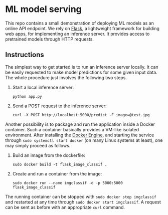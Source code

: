 # ML model serving

This repo contains a small demonstration of deploying ML models as an online API endpoint.
We rely on [Flask](https://flask.palletsprojects.com/), a lightweight framework for building web apps,
for implementing an inference server.
It provides access to pretrained models through HTTP requests.


## Instructions

The simplest way to get started is to run an inference server locally.
It can be easily requested to make model predictions for some given input data.
The whole procedure just involves the following two steps.

1.  Start a local inference server:
    ```
    python app.py
    ```

2.  Send a POST request to the inference server:
    ```
    curl -X POST http://localhost:5000/predict -F image=@test.jpg
    ```

Another possibility is to package and run the application inside a Docker container.
Such a container basically provides a VM-like isolated environment.
After installing the [Docker Engine](https://docs.docker.com/engine/),
and starting the service through `sudo systemctl start docker` (on many Linux systems at least),
one may simply proceed as follows.

1.  Build an image from the dockerfile:
    ```
    sudo docker build -t flask_image_classif .
    ```

2.  Create and run a container from the image:
    ```
    sudo docker run --name imgclassif -d -p 5000:5000 flask_image_classif
    ```

The running container can be stopped with `sudo docker stop imgclassif`
and restarted at any time through `sudo docker start imgclassif`.
A request can be sent as before with an appropriate `curl` command.

